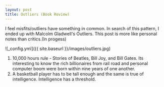 ```yaml
---
layout: post
title: Outliers (Book Review) 
---
```


I feel misfits/outliers have something in common. In search of this pattern, I ended up with Malcolm Gladwell's Outliers. This post is more like personal notes than critics.(In progess) 

![_config.yml]({{ site.baseurl }}/images/outliers.jpg)

1. 10,000 hours rule - Stories of Beatles, Bill Joy, and Bill Gates. Its interesting to know the rich billionaires from rail road and personal computer boom were born within nine years of one another. 
2. A basketball player has to be tall enough and the same is true of intelligence. Intelligence has a threshold.

